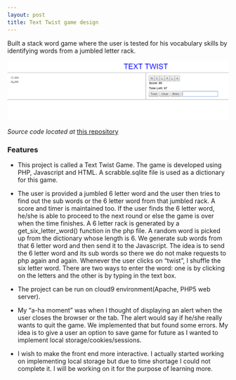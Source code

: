 ```yaml
---
layout: post
title: Text Twist game design
---
```


Built a stack word game where the user is tested for his vocabulary skills by identifying words from a jumbled letter rack.

![_config.yml](/images/textwist.png)

*Source code located at* [this repository](https://github.com/vdsc/text-twist)


### Features

* This project is called a Text Twist Game. The game is developed using PHP, Javascript and HTML. A scrabble.sqlite file is used as a dictionary for this game. 

* The user is provided a jumbled 6 letter word and the user then tries to find out the sub words or the 6 letter word from that jumbled rack. A score and timer is maintained too. If the user finds the 6 letter word, he/she is able to proceed to the next round or else the game is over when the time finishes.
    A 6 letter rack is generated by a get_six_letter_word() function in the php file. A random word is picked up from the dictionary whose length is 6. We generate sub words from that 6 letter word and then send it to the Javascript. The idea is to send the 6 letter word and its sub words so there we do not make requests to php again and again. 
    Whenever the user clicks on “twist”, I shuffle the six letter word. There are two ways to enter the word: one is by clicking on the letters and the other is by typing in the text box. 

* The project can be run on cloud9 environment(Apache, PHP5 web server).

* My “a-ha moment” was when I thought of displaying an alert when the user closes the browser or the tab. The alert would say if he/she really wants to quit the game. We implemented that but found some errors. My idea is to give a user an option to save game for future as I wanted to implement local storage/cookies/sessions.

* I wish to make the front end more interactive. I actually started working on implementing local storage but due to time shortage I could not complete it. I will be working on it for the purpose of learning more.

